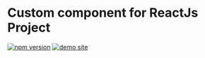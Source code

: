 # Custom component for ReactJs Project

[![npm version](https://img.shields.io/npm/v/@pravin_008/custom_comp)](https://github.com/PravinAnandrao/custom_comp)
[![demo site](https://img.shields.io/badge/demo-site-brightgreen)](https://pravinanandrao.github.io/custom_comp/)
